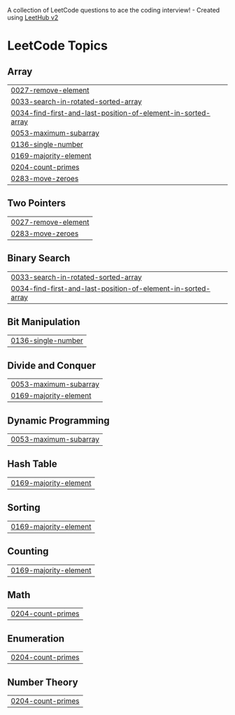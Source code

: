 A collection of LeetCode questions to ace the coding interview! - Created using [LeetHub v2](https://github.com/arunbhardwaj/LeetHub-2.0)
<!---LeetCode Topics Start-->
# LeetCode Topics
## Array
|  |
| ------- |
| [0027-remove-element](https://github.com/dipakgit123/LeetCodeProblems/tree/master/0027-remove-element) |
| [0033-search-in-rotated-sorted-array](https://github.com/dipakgit123/LeetCodeProblems/tree/master/0033-search-in-rotated-sorted-array) |
| [0034-find-first-and-last-position-of-element-in-sorted-array](https://github.com/dipakgit123/LeetCodeProblems/tree/master/0034-find-first-and-last-position-of-element-in-sorted-array) |
| [0053-maximum-subarray](https://github.com/dipakgit123/LeetCodeProblems/tree/master/0053-maximum-subarray) |
| [0136-single-number](https://github.com/dipakgit123/LeetCodeProblems/tree/master/0136-single-number) |
| [0169-majority-element](https://github.com/dipakgit123/LeetCodeProblems/tree/master/0169-majority-element) |
| [0204-count-primes](https://github.com/dipakgit123/LeetCodeProblems/tree/master/0204-count-primes) |
| [0283-move-zeroes](https://github.com/dipakgit123/LeetCodeProblems/tree/master/0283-move-zeroes) |
## Two Pointers
|  |
| ------- |
| [0027-remove-element](https://github.com/dipakgit123/LeetCodeProblems/tree/master/0027-remove-element) |
| [0283-move-zeroes](https://github.com/dipakgit123/LeetCodeProblems/tree/master/0283-move-zeroes) |
## Binary Search
|  |
| ------- |
| [0033-search-in-rotated-sorted-array](https://github.com/dipakgit123/LeetCodeProblems/tree/master/0033-search-in-rotated-sorted-array) |
| [0034-find-first-and-last-position-of-element-in-sorted-array](https://github.com/dipakgit123/LeetCodeProblems/tree/master/0034-find-first-and-last-position-of-element-in-sorted-array) |
## Bit Manipulation
|  |
| ------- |
| [0136-single-number](https://github.com/dipakgit123/LeetCodeProblems/tree/master/0136-single-number) |
## Divide and Conquer
|  |
| ------- |
| [0053-maximum-subarray](https://github.com/dipakgit123/LeetCodeProblems/tree/master/0053-maximum-subarray) |
| [0169-majority-element](https://github.com/dipakgit123/LeetCodeProblems/tree/master/0169-majority-element) |
## Dynamic Programming
|  |
| ------- |
| [0053-maximum-subarray](https://github.com/dipakgit123/LeetCodeProblems/tree/master/0053-maximum-subarray) |
## Hash Table
|  |
| ------- |
| [0169-majority-element](https://github.com/dipakgit123/LeetCodeProblems/tree/master/0169-majority-element) |
## Sorting
|  |
| ------- |
| [0169-majority-element](https://github.com/dipakgit123/LeetCodeProblems/tree/master/0169-majority-element) |
## Counting
|  |
| ------- |
| [0169-majority-element](https://github.com/dipakgit123/LeetCodeProblems/tree/master/0169-majority-element) |
## Math
|  |
| ------- |
| [0204-count-primes](https://github.com/dipakgit123/LeetCodeProblems/tree/master/0204-count-primes) |
## Enumeration
|  |
| ------- |
| [0204-count-primes](https://github.com/dipakgit123/LeetCodeProblems/tree/master/0204-count-primes) |
## Number Theory
|  |
| ------- |
| [0204-count-primes](https://github.com/dipakgit123/LeetCodeProblems/tree/master/0204-count-primes) |
<!---LeetCode Topics End-->